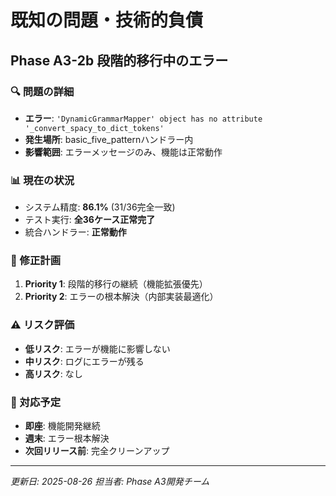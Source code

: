 # 既知の問題・技術的負債

## Phase A3-2b 段階的移行中のエラー

### 🔍 問題の詳細
- **エラー**: `'DynamicGrammarMapper' object has no attribute '_convert_spacy_to_dict_tokens'`
- **発生場所**: basic_five_patternハンドラー内
- **影響範囲**: エラーメッセージのみ、機能は正常動作

### 📊 現在の状況
- システム精度: **86.1%** (31/36完全一致)
- テスト実行: **全36ケース正常完了**
- 統合ハンドラー: **正常動作**

### 🎯 修正計画
1. **Priority 1**: 段階的移行の継続（機能拡張優先）
2. **Priority 2**: エラーの根本解決（内部実装最適化）

### ⚠️ リスク評価
- **低リスク**: エラーが機能に影響しない
- **中リスク**: ログにエラーが残る
- **高リスク**: なし

### 📅 対応予定
- **即座**: 機能開発継続
- **週末**: エラー根本解決
- **次回リリース前**: 完全クリーンアップ

---
*更新日: 2025-08-26*
*担当者: Phase A3開発チーム*
